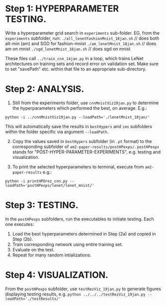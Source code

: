 # Step 1: HYPERPARAMETER TESTING.
Write a hyperparameter grid search in `experiments` sub-folder.
EG, from the `experiments` subfolder, run:
`./all_lenetFashionMnist_18jan.sh`   // does both alt-min (am) and SGD for fashion-mnist
`./am_lenetMnist_18jan.sh`           // does am on mnist
`./sgd_lenetMnist_18jan.sh`          // does sgd on mnist

These files call `../train_cnn_14jan.py` in a loop, which trains LeNet architectures on training sets and record error on validation set. Make sure to set "savePath" etc. within that file to an appropriate sub-directory.


# Step 2: ANALYSIS.
1. Still from the experiments folder, use `cnnMnistViz19jan.py` to determine the hyperparameters which performed the best, on average. E.g.:
```
python -i ../cnnMnistViz19jan.py --loadPath='./lenetMnist_18jan/'
```

This will automatically save the results in `bestHypers` and `ims` subfolders within the folder specific via argument `--loadPath`.

2. Copy the values saved in `bestHypers` subfolder (in `.pt` format) to the corresponding subfolder of `am2-paper-results/postHPexps/`. `postHPexps` stands for "POST-HYPER-PARAMETER-EXPERIMENTS", e.g. testing and visualization.

3. To print the selected hyperparameters to terminal, execute from `am2-paper-results` e.g.:
```
python -i printHPOrez_cnn.py --loadPath='postHPexps/lenet/lenet_mnist/'
```

# Step 3: TESTING.
In the `postHPexps` subfolders, run the executables to initiate testing. Each one executes:
1. Load the best hyperparameters determined in Step (2a) and copied in Step (2b).
2. Train corresponding network using entire training set.
3. Evaluate on the test.
4. Repeat for many random intializations.

# Step 4: VISUALIZATION.
From the `postHPexps` subfolder, use `testRezViz_19jan.py` to generate figures displaying testing results, e.g.
```python ../../../testRezViz_19jan.py --loadPath='./testResults/'```

